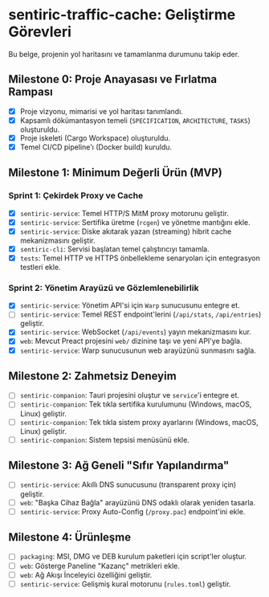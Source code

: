 # sentiric-traffic-cache: Geliştirme Görevleri

Bu belge, projenin yol haritasını ve tamamlanma durumunu takip eder.

## Milestone 0: Proje Anayasası ve Fırlatma Rampası
- [x] Proje vizyonu, mimarisi ve yol haritası tanımlandı.
- [x] Kapsamlı dökümantasyon temeli (`SPECIFICATION`, `ARCHITECTURE`, `TASKS`) oluşturuldu.
- [x] Proje iskeleti (Cargo Workspace) oluşturuldu.
- [x] Temel CI/CD pipeline'ı (Docker build) kuruldu.

## Milestone 1: Minimum Değerli Ürün (MVP)
### Sprint 1: Çekirdek Proxy ve Cache
- [x] `sentiric-service`: Temel HTTP/S MitM proxy motorunu geliştir.
- [x] `sentiric-service`: Sertifika üretme (`rcgen`) ve yönetme mantığını ekle.
- [x] `sentiric-service`: Diske akıtarak yazan (streaming) hibrit cache mekanizmasını geliştir.
- [x] `sentiric-cli`: Servisi başlatan temel çalıştırıcıyı tamamla.
- [x] `tests`: Temel HTTP ve HTTPS önbellekleme senaryoları için entegrasyon testleri ekle.

### Sprint 2: Yönetim Arayüzü ve Gözlemlenebilirlik
- [x] `sentiric-service`: Yönetim API'si için `Warp` sunucusunu entegre et.
- [ ] `sentiric-service`: Temel REST endpoint'lerini (`/api/stats`, `/api/entries`) geliştir.
- [x] `sentiric-service`: WebSocket (`/api/events`) yayın mekanizmasını kur.
- [x] `web`: Mevcut Preact projesini `web/` dizinine taşı ve yeni API'ye bağla.
- [x] `sentiric-service`: Warp sunucusunun web arayüzünü sunmasını sağla.

## Milestone 2: Zahmetsiz Deneyim
- [ ] `sentiric-companion`: Tauri projesini oluştur ve `service`'i entegre et.
- [ ] `sentiric-companion`: Tek tıkla sertifika kurulumunu (Windows, macOS, Linux) geliştir.
- [ ] `sentiric-companion`: Tek tıkla sistem proxy ayarlarını (Windows, macOS, Linux) geliştir.
- [ ] `sentiric-companion`: Sistem tepsisi menüsünü ekle.

## Milestone 3: Ağ Geneli "Sıfır Yapılandırma"
- [ ] `sentiric-service`: Akıllı DNS sunucusunu (transparent proxy için) geliştir.
- [ ] `web`: "Başka Cihaz Bağla" arayüzünü DNS odaklı olarak yeniden tasarla.
- [ ] `sentiric-service`: Proxy Auto-Config (`/proxy.pac`) endpoint'ini ekle.

## Milestone 4: Ürünleşme
- [ ] `packaging`: MSI, DMG ve DEB kurulum paketleri için script'ler oluştur.
- [ ] `web`: Gösterge Paneline "Kazanç" metrikleri ekle.
- [ ] `web`: Ağ Akışı İnceleyici özelliğini geliştir.
- [ ] `sentiric-service`: Gelişmiş kural motorunu (`rules.toml`) geliştir.